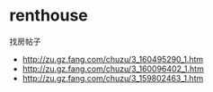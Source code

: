 renthouse
=========

找房帖子

* http://zu.gz.fang.com/chuzu/3_160495290_1.htm 
* http://zu.gz.fang.com/chuzu/3_160096402_1.htm 
* http://zu.gz.fang.com/chuzu/3_159802463_1.htm
